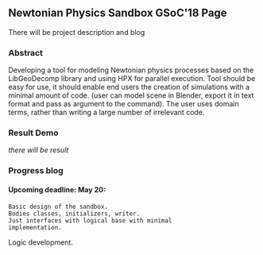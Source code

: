 ## Newtonian Physics Sandbox GSoC'18 Page

There will be project description and blog

### Abstract
Developing a tool for modeling Newtonian physics processes based
on the LibGeoDecomp library and using HPX for parallel execution.
Tool should be easy for use, it should enable end users the 
creation of simulations with a minimal amount of code. (user can
model scene in Blender, export it in text format and pass as 
argument to the command). The user uses domain terms, rather than 
writing a large number of irrelevant code.

### Result Demo
 _there will be result_

### Progress blog

#### Upcoming deadline: May 20:
```
Basic design of the sandbox. 
Bodies classes, initializers, writer. 
Just interfaces with logical base with minimal 
implementation.
```

Logic development. 


<script type="text/javascript" src=">
function showSpoiler(obj)
    {
    var inner = obj.parentNode.getElementsByTagName("div")[0];
    if (inner.style.display == "none")
        inner.style.display = "";
    else
        inner.style.display = "none";
    }
    </script>
<div class="spoiler">
    <input type="button" onclick="showSpoiler(this);" value="Show/Hide" />
    <div class="inner" style="display:none;">
    This is a spoiler!
    </div>
